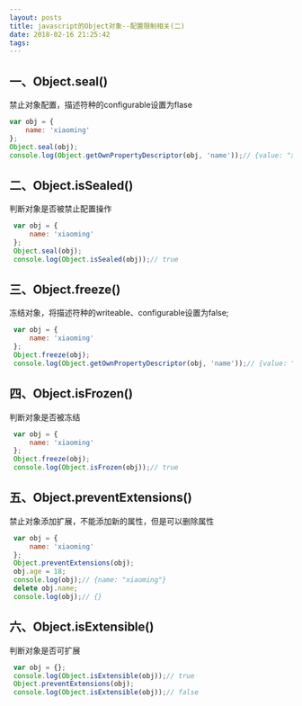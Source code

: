 ```yaml
---
layout: posts
title: javascript的Object对象--配置限制相关(二)
date: 2018-02-16 21:25:42
tags:
---
```

## 一、Object.seal()
 禁止对象配置，描述符种的configurable设置为flase
 ```javascript
 var obj = {
     name: 'xiaoming'
 };
 Object.seal(obj);
 console.log(Object.getOwnPropertyDescriptor(obj, 'name'));// {value: "xiaoming", writable: true, enumerable: true, configurable: false}
 ```
 <!-- more -->

 ## 二、Object.isSealed()
 判断对象是否被禁止配置操作
```javascript
 var obj = {
     name: 'xiaoming'
 };
 Object.seal(obj);
 console.log(Object.isSealed(obj));// true
```
## 三、Object.freeze()
冻结对象，将描述符种的writeable、configurable设置为false;
```javascript
 var obj = {
     name: 'xiaoming'
 };
 Object.freeze(obj);
 console.log(Object.getOwnPropertyDescriptor(obj, 'name'));// {value: "xiaoming", writable: false, enumerable: true, configurable: false}
```
## 四、Object.isFrozen()
判断对象是否被冻结
```javascript
 var obj = {
     name: 'xiaoming'
 };
 Object.freeze(obj);
 console.log(Object.isFrozen(obj));// true
```
## 五、Object.preventExtensions()
禁止对象添加扩展，不能添加新的属性，但是可以删除属性
```javascript
 var obj = {
     name: 'xiaoming'
 };
 Object.preventExtensions(obj);
 obj.age = 18;
 console.log(obj);// {name: "xiaoming"}
 delete obj.name;
 console.log(obj);// {}
```
## 六、Object.isExtensible()
判断对象是否可扩展
```javascript
 var obj = {};
 console.log(Object.isExtensible(obj));// true
 Object.preventExtensions(obj);
 console.log(Object.isExtensible(obj));// false
```